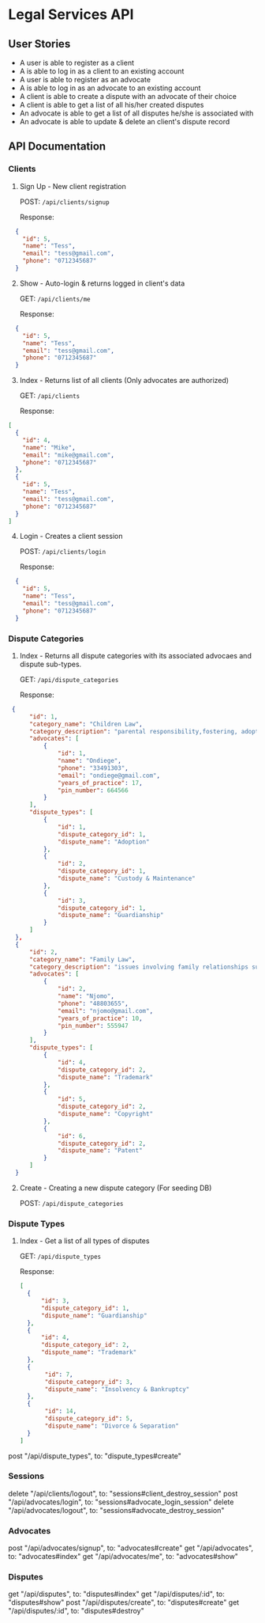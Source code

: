 # Legal Services API

## User Stories
- A user is able to register as a client
- A is able to log in as a client to an existing account
- A user is able to register as an advocate
- A is able to log in as an advocate to an existing account
- A client is able to create a dispute with an advocate of their choice
- A client is able to get a list of all his/her created disputes
- An advocate is able to get a list of all disputes he/she is associated with
- An advocate is able to update & delete an client's dispute record


## API Documentation
### Clients
1. Sign Up - New client registration

    POST: ``/api/clients/signup``

    Response: 
  ```json
    {
      "id": 5,
      "name": "Tess",
      "email": "tess@gmail.com",
      "phone": "0712345687"
    }
  
  ```
2. Show - Auto-login & returns logged in client's data
 
    GET: `/api/clients/me`

    Response: 
  ```json
    {
      "id": 5,
      "name": "Tess",
      "email": "tess@gmail.com",
      "phone": "0712345687"
    }
  ```
  
3. Index - Returns list of all clients (Only advocates are authorized)

    GET: `/api/clients`

     Response: 

  ```json
  [
    {
      "id": 4,
      "name": "Mike",
      "email": "mike@gmail.com",
      "phone": "0712345687"
    },
    {
      "id": 5,
      "name": "Tess",
      "email": "tess@gmail.com",
      "phone": "0712345687"
    }
  ]
  ```

4. Login - Creates a client session

    POST: `/api/clients/login`
    
    Response: 

  ```json
    {
      "id": 5,
      "name": "Tess",
      "email": "tess@gmail.com",
      "phone": "0712345687"
    }
  ```

 ### Dispute Categories
 1. Index - Returns all dispute categories with its associated advocaes and dispute sub-types.

    GET:  `/api/dispute_categories`

    Response:

  ```json
   {
        "id": 1,
        "category_name": "Children Law",
        "category_description": "parental responsibility,fostering, adoption, custody, maintenance, guardianship, care and protection of children.",
        "advocates": [
            {
                "id": 1,
                "name": "Ondiege",
                "phone": "33491303",
                "email": "ondiege@gmail.com",
                "years_of_practice": 17,
                "pin_number": 664566
            }
        ],
        "dispute_types": [
            {
                "id": 1,
                "dispute_category_id": 1,
                "dispute_name": "Adoption"
            },
            {
                "id": 2,
                "dispute_category_id": 1,
                "dispute_name": "Custody & Maintenance"
            },
            {
                "id": 3,
                "dispute_category_id": 1,
                "dispute_name": "Guardianship"
            }
        ]
    },
    {
        "id": 2,
        "category_name": "Family Law",
        "category_description": "issues involving family relationships such as marriage and divorce.",
        "advocates": [
            {
                "id": 2,
                "name": "Njomo",
                "phone": "48803655",
                "email": "njomo@gmail.com",
                "years_of_practice": 10,
                "pin_number": 555947
            }
        ],
        "dispute_types": [
            {
                "id": 4,
                "dispute_category_id": 2,
                "dispute_name": "Trademark"
            },
            {
                "id": 5,
                "dispute_category_id": 2,
                "dispute_name": "Copyright"
            },
            {
                "id": 6,
                "dispute_category_id": 2,
                "dispute_name": "Patent"
            }
        ]
    }
  ```


2. Create - Creating a new dispute category (For seeding DB)
    
    POST: `/api/dispute_categories`


 ### Dispute Types

1. Index - Get a list of all types of disputes

    GET:  `/api/dispute_types`

    Response:

    ```json
    [
      {
          "id": 3,
          "dispute_category_id": 1,
          "dispute_name": "Guardianship"
      },
      {
          "id": 4,
          "dispute_category_id": 2,
          "dispute_name": "Trademark"
      },
      {
           "id": 7,
           "dispute_category_id": 3,
           "dispute_name": "Insolvency & Bankruptcy"
      },
      {
           "id": 14,
           "dispute_category_id": 5,
           "dispute_name": "Divorce & Separation"
      }
    ]
    ```

 post "/api/dispute_types", to: "dispute_types#create"



 ### Sessions
 delete "/api/clients/logout", to: "sessions#client_destroy_session" 
 post "/api/advocates/login", to: "sessions#advocate_login_session"
 delete "/api/advocates/logout", to: "sessions#advocate_destroy_session"



 ### Advocates
 post "/api/advocates/signup", to: "advocates#create"
 get "/api/advocates", to: "advocates#index"
 get "/api/advocates/me", to: "advocates#show"

 ### Disputes
 get "/api/disputes", to: "disputes#index"
 get "/api/disputes/:id", to: "disputes#show"
 post "/api/disputes/create", to: "disputes#create"
 get "/api/disputes/:id", to: "disputes#destroy"

